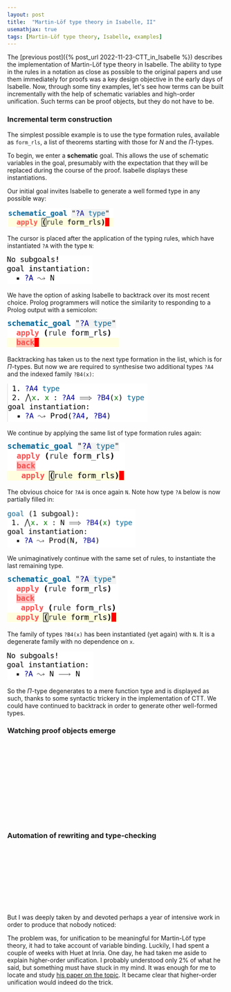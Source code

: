 ```yaml
---
layout: post
title:  "Martin-Löf type theory in Isabelle, II"
usemathjax: true
tags: [Martin-Löf type theory, Isabelle, examples]
---
```


The [previous post]({% post_url 2022-11-23-CTT_in_Isabelle %})
describes the implementation of Martin-Löf type theory in Isabelle.
The ability to type in the rules in a notation as close as possible
to the original papers and use them immediately for proofs was a key design objective
in the early days of Isabelle.
Now, through some tiny examples, let's see how terms can be built incrementally
with the help of schematic variables and high-order unification.
Such terms can be proof objects, but they do not have to be.

###  Incremental term construction

The simplest possible example is to use the type formation rules,
available as `form_rls`, a list of theorems starting with those for $N$ and the $\Pi$-types.

To begin, we enter a **schematic** goal. This allows the use of schematic variables
in the goal, presumably with the expectation that they will be replaced
during the course of the proof.
Isabelle displays these instantiations.

Our initial goal invites Isabelle to generate a well formed type in any possible way:

<img src="/images/CTT/typefm-in1.png" alt="type formation example input" height="44px" />

The cursor is placed after the application of the typing rules, which have instantiated `?A`
with the type `N`:

<img src="/images/CTT/typefm-out1.png" alt="type formation example output" height="66px" />

We have the option of asking Isabelle to backtrack over its most recent choice.
Prolog programmers will notice the similarity to responding to a Prolog output
with a semicolon:

<img src="/images/CTT/typefm-in2.png" alt="type formation example input" height="66px" />

Backtracking has taken us to the next type formation in the list, which is for
$\Pi$-types. But now we are required to synthesise two additional types `?A4` and
the indexed family `?B4(x)`:

<img src="/images/CTT/typefm-out2.png" alt="type formation example output" height="88px"/>

We continue by applying the same list of type formation rules again:

<img src="/images/CTT/typefm-in3.png" alt="type formation example input" height="88px" />

The obvious choice for `?A4` is once again `N`. Note how type `?A` below is now
partially filled in:

<img src="/images/CTT/typefm-out3.png" alt="type formation example output" height="88px" />

We unimaginatively continue with the same set of rules, to instantiate the last remaining type.

<img src="/images/CTT/typefm-in4.png" alt="type formation example input" height="110px" />

The family of types `?B4(x)` has been instantiated (yet again) with `N`.
It is a degenerate family with no dependence on `x`.

<img src="/images/CTT/typefm-out4.png" alt="type formation example output" height="66px" />

So the $\Pi$-type degenerates to a mere function type and is displayed as such,
thanks to some syntactic trickery in the implementation of CTT.
We could have continued to backtrack in order to generate
other well-formed types.

### Watching proof objects emerge


<pre class="source">
</pre>

<pre class="source">
</pre>

<pre class="source">
</pre>

<pre class="source">
</pre>

<pre class="source">
</pre>

<pre class="source">
</pre>

<pre class="source">
</pre>

<pre class="source">
</pre>


<pre class="source">
</pre>

<pre class="source">
</pre>

<pre class="source">
</pre>

<pre class="source">
</pre>

<pre class="source">
</pre>

<pre class="source">
</pre>

### Automation of rewriting and type-checking


<pre class="source">
</pre>

<pre class="source">
</pre>

<pre class="source">
</pre>

<pre class="source">
</pre>

<pre class="source">
</pre>

<pre class="source">
</pre>

<pre class="source">
</pre>

<pre class="source">
</pre>

<pre class="source">
</pre>

<pre class="source">
</pre>

<pre class="source">
</pre>




But I was deeply taken by and devoted perhaps a year of intensive work in order to produce that nobody noticed:


The problem was, for unification to be meaningful for Martin-Löf type theory, it had to take account of variable binding. Luckily, I had spent a couple of weeks with Huet at Inria. One day, he had taken me aside to explain higher-order unification.
I probably understood only 2% of what he said, but something must have stuck in my mind.
It was enough for me to locate and study [his paper on the topic](https://doi.org/10.1016/0304-3975(75)90011-0).
It became clear that higher-order unification would indeed do the trick.


